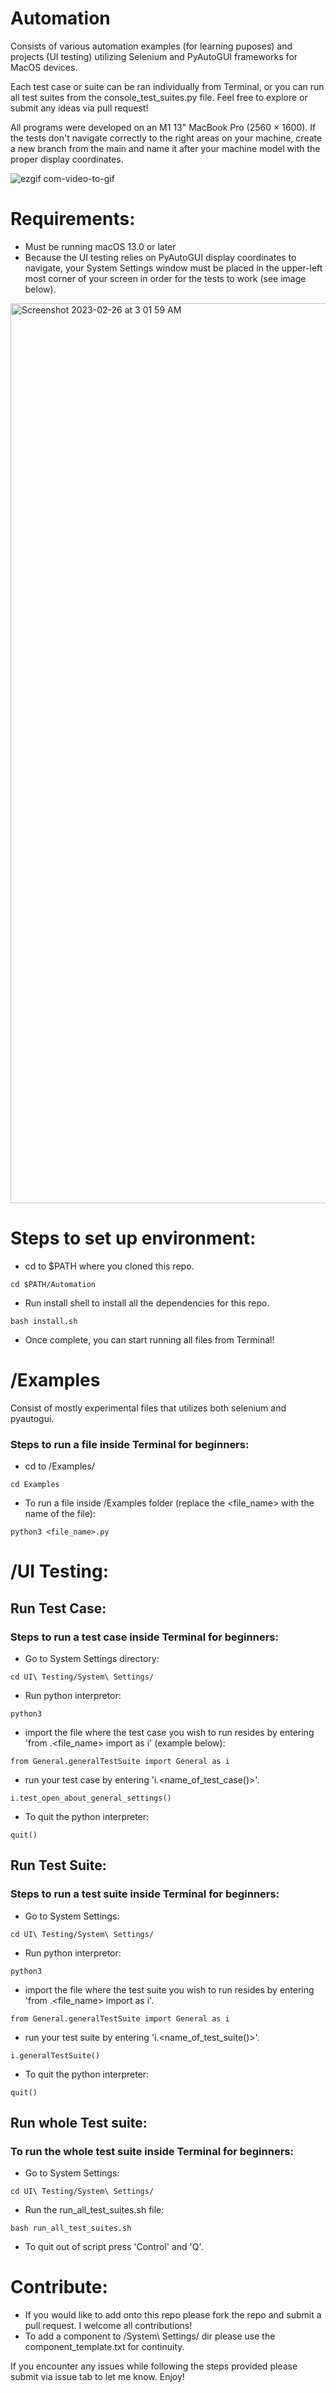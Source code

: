 # Automation

Consists of various automation examples (for learning puposes) and projects (UI testing) utilizing 
Selenium and PyAutoGUI frameworks for MacOS devices. 

Each test case or suite can be ran individually from Terminal, or you can run all test suites from the console_test_suites.py file.
Feel free to explore or submit any ideas via pull request! 

All programs were developed on an M1 13" MacBook Pro (2560 × 1600). If the tests don't navigate correctly to the right areas on your machine, create a new branch from the main and name it after your machine model with the proper display coordinates.

![ezgif com-video-to-gif](https://user-images.githubusercontent.com/64452847/221402853-3140e0b8-96d1-4383-bb3d-e1f48a302114.gif)


# Requirements:

* Must be running macOS 13.0 or later 
* Because the UI testing relies on PyAutoGUI display coordinates to navigate, your System Settings window must be placed in the upper-left most corner of your screen in order for the tests to work (see image below).

<img width="1440" alt="Screenshot 2023-02-26 at 3 01 59 AM" src="https://user-images.githubusercontent.com/64452847/221402098-84bdbffb-a93a-4e48-858e-a8c4e085a20e.png">

# Steps to set up environment:

- cd to $PATH where you cloned this repo.
```
cd $PATH/Automation
```
- Run install shell to install all the dependencies for this repo.
```
bash install.sh
```
- Once complete, you can start running all files from Terminal!


# /Examples
Consist of mostly experimental files that utilizes both selenium and pyautogui.

### Steps to run a file inside Terminal for beginners:

- cd to /Examples/
```
cd Examples
```
- To run a file inside /Examples folder (replace the <file_name> with the name of the file):
```
python3 <file_name>.py
```


# /UI Testing:

## Run Test Case:
### Steps to run a test case inside Terminal for beginners:

- Go to System Settings directory:
```
cd UI\ Testing/System\ Settings/
```
- Run python interpretor:
```
python3
``` 
- import the file where the test case you wish to run resides by entering 'from <directory>.<file_name> import <Class Name> as i' (example below):
```
from General.generalTestSuite import General as i
```
- run your test case by entering 'i.<name_of_test_case()>'.
```
i.test_open_about_general_settings()
```
- To quit the python interpreter:
```
quit()
```

## Run Test Suite:
### Steps to run a test suite inside Terminal for beginners:

- Go to System Settings:
```
cd UI\ Testing/System\ Settings/
```
- Run python interpretor:
```
python3
``` 
- import the file where the test suite you wish to run resides by entering 'from <directory>.<file_name> import <Class Name> as i'.
```
from General.generalTestSuite import General as i
```
- run your test suite by entering 'i.<name_of_test_suite()>'.
```
i.generalTestSuite()
```
- To quit the python interpreter:
```
quit()
```

## Run whole Test suite:
### To run the whole test suite inside Terminal for beginners:

- Go to System Settings:
```
cd UI\ Testing/System\ Settings/
```
- Run the run_all_test_suites.sh file:
```
bash run_all_test_suites.sh
```
- To quit out of script press 'Control' and 'Q'.


# Contribute:
* If you would like to add onto this repo please fork the repo and submit a pull request. I welcome all contributions!
* To add a component to /System\ Settings/ dir please use the component_template.txt for continuity. 
 

If you encounter any issues while following the steps provided please submit via issue tab to let me know. Enjoy!

